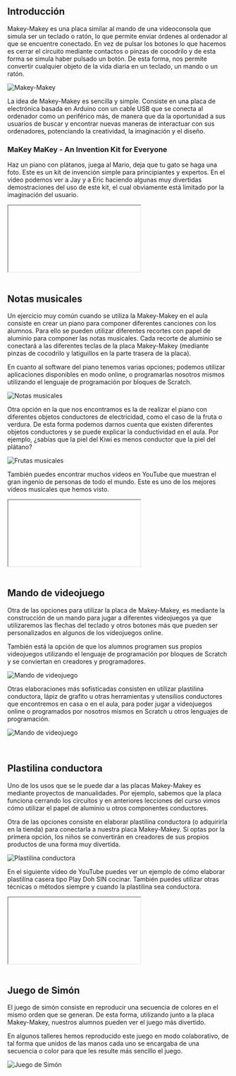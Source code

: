 ## Introducción

Makey-Makey es una placa similar al mando de una videoconsola que simula ser un teclado o ratón, lo que permite enviar órdenes al ordenador al que se encuentre conectado. En vez de pulsar los botones lo que hacemos es cerrar el circuito mediante contactos o pinzas de cocodrilo y de esta forma se simula haber pulsado un botón. De esta forma, nos permite convertir cualquier objeto de la vida diaria en un teclado, un mando o un ratón.

![](img/makey-makey.jpg "Makey-Makey")

La idea de Makey-Makey es sencilla y simple. Consiste en una placa de electrónica basada en Arduino con un cable USB que se conecta al ordenador como un periférico más, de manera que da la oportunidad a sus usuarios de buscar y encontrar nuevas maneras de interactuar con sus ordenadores, potenciando la creatividad, la imaginación y el diseño.

### MaKey MaKey - An Invention Kit for Everyone

Haz un piano con plátanos, juega al Mario, deja que tu gato se haga una foto. Este es un kit de invención simple para principiantes y expertos. En el video podemos ver a Jay y a Eric haciendo algunas muy divertidas demostraciones del uso de este kit, el cual obviamente está limitado por la imaginación del usuario.

<div class="iframe">
  <iframe src="//www.youtube.com/embed/rfQqh7iCcOU" allowfullscreen></iframe>
</div>



<br />



## Notas musicales

Un ejercicio muy común cuando se utiliza la Makey-Makey en el aula consiste en crear un piano para componer diferentes canciones con los alumnos. Para ello se pueden utilizar diferentes recortes con papel de aluminio para componer las notas musicales. Cada recorte de aluminio se conectará a las diferentes teclas de la placa Makey-Makey (mediante pinzas de cocodrilo y latiguillos en la parte trasera de la placa).

En cuanto al software del piano tenemos varias opciones; podemos utilizar aplicaciones disponibles en modo online, o programarlas nosotros mismos utilizando el lenguaje de programación por bloques de Scratch.

![](img/notas-musicales.jpg "Notas musicales")

Otra opción en la que nos encontramos es la de realizar el piano con diferentes objetos conductores de electricidad, como el caso de la fruta o verdura. De esta forma podemos darnos cuenta que existen diferentes objetos conductores y se puede explicar la conductividad en el aula. Por ejemplo, ¿sabías que la piel del Kiwi es menos conductor que la piel del plátano?

![](img/frutas-musicales.jpg "Frutas musicales")

También puedes encontrar muchos vídeos en YouTube que muestran el gran ingenio de personas de todo el mundo. Este es uno de los mejores vídeos musicales que hemos visto.

<div class="iframe">
  <iframe src="//www.youtube.com/embed/fR9pcI-Te5s" allowfullscreen></iframe>
</div>



<br />



## Mando de videojuego

Otra de las opciones para utilizar la placa de Makey-Makey, es mediante la construcción de un mando para jugar a diferentes videojuegos ya que utilizaremos las flechas del teclado y otros botones más que pueden ser personalizados en algunos de los videojuegos online.

También está la opción de que los alumnos programen sus propios videojuegos utilizando el lenguaje de programación por bloques de Scratch y se conviertan en creadores y programadores.

![](img/mando-de-videojuego.jpg "Mando de videojuego")

Otras elaboraciones más sofisticadas consisten en utilizar plastilina conductora, lápiz de grafito u otras herramientas y utensilios conductores que encontremos en casa o en el aula, para poder jugar a videojuegos online o programados por nosotros mismos en Scratch u otros lenguajes de programación.

![](img/mando-de-videojuego-makey-makey.jpg "Mando de videojuego")



<br />



## Plastilina conductora

Uno de los usos que se le puede dar a las placas Makey-Makey es mediante proyectos de manualidades. Por ejemplo, sabemos que la placa funciona cerrando los circuitos y en anteriores lecciones del curso vimos cómo utilizar el papel de aluminio u otros componentes conductores.

Otra de las opciones consiste en elaborar plastilina conductora (o adquirirla en la tienda) para conectarla a nuestra placa Makey-Makey. Si optas por la primera opción, los niños se convertirán en creadores de sus propios productos de una forma muy divertida.

![](img/plastilina-conductora.jpg "Plastilina conductora")

En el siguiente vídeo de YouTube puedes ver un ejemplo de cómo elaborar plastilina casera tipo Play Doh SIN cocinar. También puedes utilizar otras técnicas o métodos siempre y cuando la plastilina sea conductora.

<div class="iframe">
  <iframe src="//www.youtube.com/embed/9PUXt-1OSSw" allowfullscreen></iframe>
</div>



<br />



## Juego de Simón

El juego de simón consiste en reproducir una secuencia de colores en el mismo orden que se generan. De esta forma, utilizando junto a la placa Makey-Makey, nuestros alumnos pueden ver el juego más divertido.

En algunos talleres hemos reproducido este juego en modo colaborativo, de tal forma que unidos de las manos cada uno se encargaba de una secuencia o color para que les resulte más sencillo el juego.

![](img/juego-de-simon.jpg "Juego de Simón")
